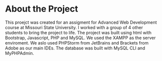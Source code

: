# About the Project
This proejct was created for an assigment for Advanced Web Development course at Missouri State University. I worked with a group of 4 other students to bring the project to life. The project was built using html with Bootstrap, Javascript, PHP and MySQL. We used the XAMPP as the server enviroment. We aslo used PHPStorm from JetBrains and Brackets from Adobe as our main IDEs. The database was built with MySQL CLI and MyPHPAdmin.

